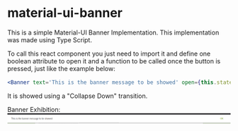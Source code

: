 # material-ui-banner
This is a simple Material-UI Banner Implementation. This implementation was made using Type Script.

To call this react component you just need to import it and define one boolean attribute to open it and a function to be called once the button is pressed, just like the example below:

```jsx
<Banner text='This is the banner message to be showed' open={this.state.showBanner} onClose={this.onCloseBanner}/>       

```

It is showed using a "Collapse Down" transition.

Banner Exhibition:
![alt text](https://raw.githubusercontent.com/plabrao/material-ui-banner/master/banner.png)
